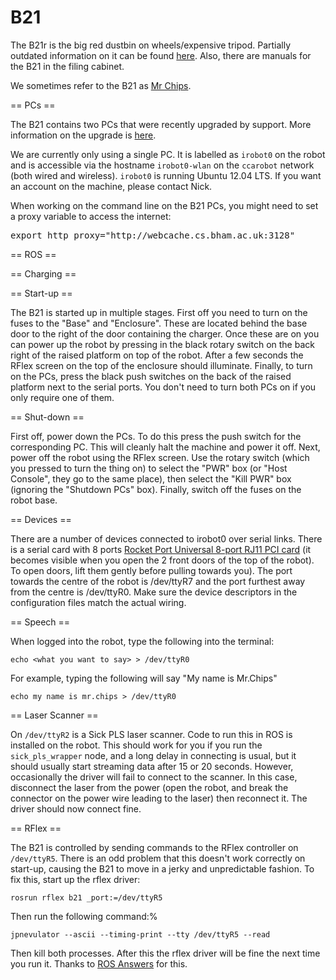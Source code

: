 B21
===

The B21r is the big red dustbin on wheels/expensive tripod. Partially outdated information on it can be found [here](http://www.cs.bham.ac.uk/resources/courses/robotics/research/B21r/). Also, there are manuals for the B21 in the filing cabinet.

We sometimes refer to the B21 as [Mr Chips](http://www.youtube.com/watch?v=qtM0-ZFwiNo).

== PCs ==

The B21 contains two PCs that were recently upgraded by support. More information on the upgrade is [here](http://www.cs.bham.ac.uk/~sjt/B21r/).

We are currently only using a single PC. It is labelled as `irobot0` on the robot and is accessible via the hostname `irobot0-wlan` on the `ccarobot` network (both wired and wireless). `irobot0` is running Ubuntu 12.04 LTS. If you want an account on the machine, please contact Nick.

When working on the command line on the B21 PCs, you might need to set a proxy variable to access the internet:

<pre>
export http_proxy="http://webcache.cs.bham.ac.uk:3128"
</pre>



== ROS ==



== Charging ==


== Start-up ==

The B21 is started up in multiple stages. First off you need to turn on the fuses to the "Base" and "Enclosure". These are located behind the base door to the right of the door containing the charger. Once these are on you can power up the robot by pressing in the black rotary switch on the back right of the raised platform on top of the robot. After a few seconds the RFlex screen on the top of the enclosure should illuminate. Finally, to turn on the PCs,  press the black push switches on the back of the raised platform  next to the serial ports. You don't need to turn both PCs on if you only require one of them. 

== Shut-down ==

First off, power down the PCs. To do this press the push switch for the corresponding PC. This will cleanly halt the machine and power it off. Next, power off the robot using the RFlex screen. Use the rotary switch (which you pressed to turn the thing on) to select the "PWR" box (or "Host Console", they go to the same place), then select the "Kill PWR" box (ignoring the "Shutdown PCs" box). Finally, switch off the fuses on the robot base.

== Devices ==

There are a number of devices connected to irobot0 over serial links. There is a 
serial card with 8 ports [Rocket Port Universal 8-port RJ11 PCI card](ftp://ftp.comtrol.com/html/RPuPCI_docs.htm) (it becomes visible when you open the 2 front doors of the top of the  robot). To open doors, lift them gently before pulling towards you). The port towards the centre of the robot is /dev/ttyR7 and the port furthest away from the centre is /dev/ttyR0. Make sure the device descriptors in the configuration files match the actual wiring.


== Speech ==

When logged into the robot, type the following into the terminal:
```
echo <what you want to say> > /dev/ttyR0
```

For example, typing the following will say "My name is Mr.Chips"
```
echo my name is mr.chips > /dev/ttyR0
```


== Laser Scanner ==

On `/dev/ttyR2` is a Sick PLS laser scanner. Code to run this in ROS is installed on the robot. This should work for you if you run the `sick_pls_wrapper` node, and a long delay in connecting is usual, but it should usually start streaming data after 15 or 20 seconds. However, occasionally the driver will fail to connect to the scanner. In this case, disconnect the laser from the power (open the robot, and break the connector on the power wire leading to the laser) then reconnect it. The driver should now connect fine.

== RFlex ==

The B21 is controlled by sending commands to the RFlex controller on `/dev/ttyR5`. There is an odd problem that this doesn't work correctly on start-up, causing the B21 to move in a jerky and unpredictable fashion. To fix this, start up the rflex driver:

```
rosrun rflex b21 _port:=/dev/ttyR5
``` 

Then run the following command:%

```
jpnevulator --ascii --timing-print --tty /dev/ttyR5 --read
```

Then kill both processes. After this the rflex driver will be fine the next time you run it. Thanks to [ROS Answers](http://answers.ros.org/question/10900/rflexb21-cmd_vel-not-working-as-expected/) for this.
